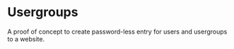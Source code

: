 # Usergroups

A proof of concept to create password-less entry for users and usergroups to a website.
